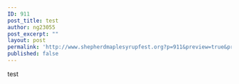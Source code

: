 ```yaml
---
ID: 911
post_title: test
author: ng23055
post_excerpt: ""
layout: post
permalink: 'http://www.shepherdmaplesyrupfest.org?p=911&preview=true&preview_id=911'
published: false
---
```

test